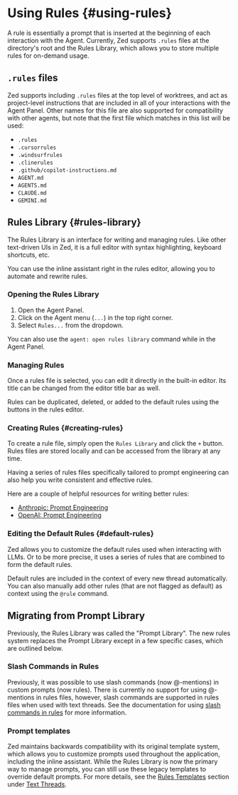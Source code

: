 # Using Rules {#using-rules}

A rule is essentially a prompt that is inserted at the beginning of each interaction with the Agent.
Currently, Zed supports `.rules` files at the directory's root and the Rules Library, which allows you to store multiple rules for on-demand usage.

## `.rules` files

Zed supports including `.rules` files at the top level of worktrees, and act as project-level instructions that are included in all of your interactions with the Agent Panel.
Other names for this file are also supported for compatibility with other agents, but note that the first file which matches in this list will be used:

- `.rules`
- `.cursorrules`
- `.windsurfrules`
- `.clinerules`
- `.github/copilot-instructions.md`
- `AGENT.md`
- `AGENTS.md`
- `CLAUDE.md`
- `GEMINI.md`

## Rules Library {#rules-library}

The Rules Library is an interface for writing and managing rules. Like other text-driven UIs in Zed, it is a full editor with syntax highlighting, keyboard shortcuts, etc.

You can use the inline assistant right in the rules editor, allowing you to automate and rewrite rules.

### Opening the Rules Library

1. Open the Agent Panel.
2. Click on the Agent menu (`...`) in the top right corner.
3. Select `Rules...` from the dropdown.

You can also use the `agent: open rules library` command while in the Agent Panel.

### Managing Rules

Once a rules file is selected, you can edit it directly in the built-in editor. Its title can be changed from the editor title bar as well.

Rules can be duplicated, deleted, or added to the default rules using the buttons in the rules editor.

### Creating Rules {#creating-rules}

To create a rule file, simply open the `Rules Library` and click the `+` button. Rules files are stored locally and can be accessed from the library at any time.

Having a series of rules files specifically tailored to prompt engineering can also help you write consistent and effective rules.

Here are a couple of helpful resources for writing better rules:

- [Anthropic: Prompt Engineering](https://docs.anthropic.com/en/docs/build-with-claude/prompt-engineering/overview)
- [OpenAI: Prompt Engineering](https://platform.openai.com/docs/guides/prompt-engineering)

### Editing the Default Rules {#default-rules}

Zed allows you to customize the default rules used when interacting with LLMs.
Or to be more precise, it uses a series of rules that are combined to form the default rules.

Default rules are included in the context of every new thread automatically.
You can also manually add other rules (that are not flagged as default) as context using the `@rule` command.

## Migrating from Prompt Library

Previously, the Rules Library was called the "Prompt Library".
The new rules system replaces the Prompt Library except in a few specific cases, which are outlined below.

### Slash Commands in Rules

Previously, it was possible to use slash commands (now @-mentions) in custom prompts (now rules).
There is currently no support for using @-mentions in rules files, however, slash commands are supported in rules files when used with text threads.
See the documentation for using [slash commands in rules](./text-threads.md#slash-commands-in-rules) for more information.

### Prompt templates

Zed maintains backwards compatibility with its original template system, which allows you to customize prompts used throughout the application, including the inline assistant.
While the Rules Library is now the primary way to manage prompts, you can still use these legacy templates to override default prompts.
For more details, see the [Rules Templates](./text-threads.md#rule-templates) section under [Text Threads](./text-threads.md).
